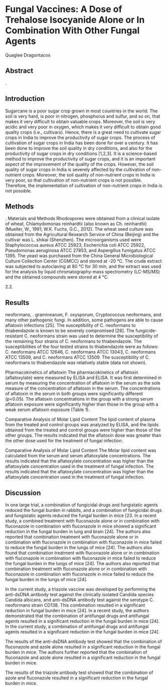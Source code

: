 # Fungal Vaccines: A Dose of Trehalose Isocyanide Alone or In Combination With Other Fungal Agents
Quaglee Dragontacos


## Abstract
.


## Introduction
Sugarcane is a poor sugar crop grown in most countries in the world. The soil is very hard, is poor in nitrogen, phosphorus and sulfur, and so on, that makes it very difficult to obtain valuable crops. Moreover, the soil is very acidic and very poor in oxygen, which makes it very difficult to obtain good quality crops (i.e., cultivars). Hence, there is a great need to cultivate sugar crops in India to improve the productivity of sugar crops. The process of cultivation of sugar crops in India has been done for over a century. It has been done to improve the soil quality in dry conditions, and also for the productivity of sugar crops in dry conditions [1,2,3]. It is a science-based method to improve the productivity of sugar crops, and it is an important aspect of the improvement of the quality of the crops. However, the soil quality of sugar crops in India is severely affected by the cultivation of non-nutrient crops. Moreover, the soil quality of non-nutrient crops in India is very poor, so that cultivation of non-nutrient crops is not possible. Therefore, the implementation of cultivation of non-nutrient crops in India is not possible.


## Methods
. Materials and Methods
Rhodospores were obtained from a clinical isolate of wheat, Chlamydomonas reinhardtii (also known as Ch. reinhardtii) (Mueller, W., 1991; W.K. Fuchs, G.C., 2012). The wheat seed culture was obtained from the Agricultural Research Service of China (Beijing) and the cultivar was L. shikai (Shenzhen). The microorganisms used were Staphylococcus aureus ATCC 25923, Escherichia coli ATCC 25922, Pseudomonas aeruginosa ATCC 27853, and Aspergillus fumigatus ATCC 1395. The yeast was purchased from the China General Microbiological Culture Collection Center (CGMCC) and stored at -20 °C. The crude extract was subjected to autoclaving at 80 °C for 30 min, and the extract was used for the analysis by liquid chromatography-mass spectrometry (LC-MS/MS) and the obtained compounds were stored at 4 °C.

2.2.


## Results
neoformans, . graminearum, F. oxysporum, Cryptococcus neoformans, and many other pathogenic fungi. In addition, some pathogens are able to cause aflatoxin infections [25]. The susceptibility of C. neoformans to thiabendazole is known to be severely compromised [26]. The fungicide-resistant C. neoformans strain was used to determine the susceptibility of the remaining four strains of C. neoformans to thiabendazole. The susceptibilities of the four tested strains to thiabendazole were as follows: C. neoformans ATCC 12646, C. neoformans ATCC 13043, C. neoformans ATCC 13509, and C. neoformans ATCC 13509. The susceptibility of C. neoformans to thiabendazole was relatively stable (data not shown).

Pharmacokinetics of aflatoxin
The pharmacokinetics of aflatoxin (aflatoxylate) were measured by ELISA and ELISA. It was first determined in serum by measuring the concentration of aflatoxin in the serum as the sole measure of the concentration of aflatoxin in the serum. The concentrations of aflatoxin in the serum in both groups were significantly different (p<0.05). The aflatoxin concentrations in the group with a strong serum aflatoxin exposure were significantly higher than those in the group with a weak serum aflatoxin exposure (Table 1).

Comparative Analysis of Molar Lipid Content
The lipid content of plasma from the treated and control groups was analyzed by ELISA, and the lipids obtained from the treated and control groups were higher than those of the other groups. The results indicated that the aflatoxin dose was greater than the other dose used for the treatment of fungal infection.

Comparative Analysis of Molar Lipid Content
The Molar lipid content was calculated from the serum and serum aflatoxylate concentrations. The results indicated that the aflatoxylate concentration was higher than the aflatoxylate concentration used in the treatment of fungal infection. The results indicated that the aflatoxylate concentration was higher than the aflatoxylate concentration used in the treatment of fungal infection.


## Discussion
In one large trial, a combination of fungicidal drugs and fungistatic agents reduced the fungal burden in rabbits, and a combination of fungicidal drugs and fungistatic agents reduced the fungal burden in mice [23. In a recent study, a combined treatment with fluconazole alone or in combination with fluconazole in combination with fluconazole in mice showed a significant reduction in the fungal burden in lung and brain [24]. The authors also reported that combination treatment with fluconazole alone or in combination with fluconazole in combination with fluconazole in mice failed to reduce the fungal burden in the lungs of mice [24]. The authors also found that combination treatment with fluconazole alone or in combination with fluconazole in combination with fluconazole in mice failed to reduce the fungal burden in the lungs of mice [24]. The authors also reported that combination treatment with fluconazole alone or in combination with fluconazole in combination with fluconazole in mice failed to reduce the fungal burden in the lungs of mice [24].

In the current study, a triazole vaccine was developed by performing the anti-dsDNA antibody test against the clinically isolated Candida species Candida albicans, and anti-dsDNA antibody test against the serotype C. neoformans strain CD138. This combination resulted in a significant reduction in fungal burden in mice [24]. In a recent study, the authors demonstrated that the combination of antifungal drugs and antifungal agents resulted in a significant reduction in the fungal burden in mice [24]. In the current study, a combination of antifungal drugs and antifungal agents resulted in a significant reduction in the fungal burden in mice [24].

The results of the anti-dsDNA antibody test showed that the combination of fluconazole and azole alone resulted in a significant reduction in the fungal burden in mice. The authors further reported that the combination of fluconazole and azole alone resulted in a significant reduction in the fungal burden in mice.

The results of the triazole antibody test showed that the combination of azole and fluconazole resulted in a significant reduction in the fungal burden in mice.
